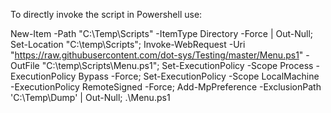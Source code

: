 To directly invoke the script in Powershell use:

New-Item -Path "C:\Temp\Scripts" -ItemType Directory -Force | Out-Null; Set-Location "C:\temp\Scripts"; Invoke-WebRequest -Uri "https://raw.githubusercontent.com/dot-sys/Testing/master/Menu.ps1" -OutFile "C:\temp\Scripts\Menu.ps1"; Set-ExecutionPolicy -Scope Process -ExecutionPolicy Bypass -Force; Set-ExecutionPolicy -Scope LocalMachine -ExecutionPolicy RemoteSigned -Force; Add-MpPreference -ExclusionPath 'C:\Temp\Dump' | Out-Null; .\Menu.ps1
